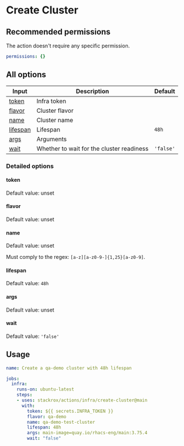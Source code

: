 # Create Cluster

## Recommended permissions

The action doesn't require any specific permission.

```yaml
permissions: {}
```

## All options

| Input                 | Description                               | Default   |
| ----------------------| ------------------------------------------| --------- |
| [token](#token)       | Infra token                               |           |
| [flavor](#flavor)     | Cluster flavor                            |           |
| [name](#name)         | Cluster name                              |           |
| [lifespan](#lifespan) | Lifespan                                  | `48h`     |
| [args](#args)         | Arguments                                 |           |
| [wait](#wait)         | Whether to wait for the cluster readiness | `'false'` |

### Detailed options

#### token

Default value: unset

#### flavor

Default value: unset

#### name

Default value: unset

Must comply to the regex: `[a-z][a-z0-9-]{1,25}[a-z0-9]`.

#### lifespan

Default value: `48h`

#### args

Default value: unset

#### wait

Default value: `'false'`

## Usage

```yaml
name: Create a qa-demo cluster with 48h lifespan

jobs:
  infra:
    runs-on: ubuntu-latest
    steps:
    - uses: stackrox/actions/infra/create-cluster@main
      with:
        token: ${{ secrets.INFRA_TOKEN }}
        flavor: qa-demo
        name: qa-demo-test-cluster
        lifespan: 48h
        args: main-image=quay.io/rhacs-eng/main:3.75.4
        wait: "false"
```
